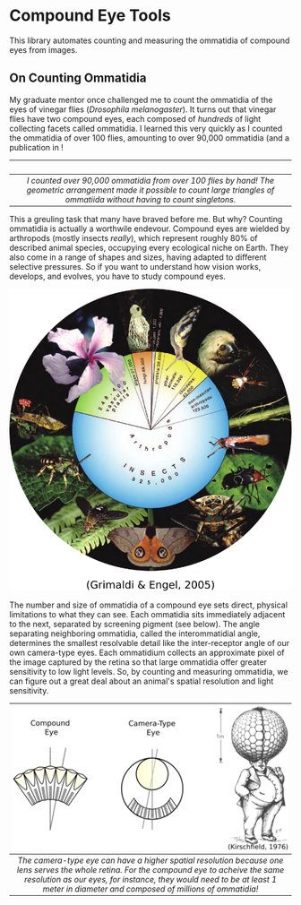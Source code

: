# Compound Eye Tools

This library automates counting and measuring the ommatidia of compound eyes from images.

## On Counting Ommatidia

My graduate mentor once challenged me to count the ommatidia of the eyes of vinegar flies (_Drosophila melanogaster_). It turns out that vinegar flies have two compound eyes, each composed of _hundreds_ of light collecting facets called ommatidia. I learned this very quickly as I counted the ommatidia of over 100 flies, amounting to over 90,000 ommatidia (and a publication in !

|![<img src=figs/count_demo.png>](figs/count_demo.png)|
|:--:|
|*I counted over 90,000 ommatidia from over 100 flies by hand! The geometric arrangement made it possible to count large triangles of ommatiida without having to count singletons.*|

This a greuling task that many have braved before me. But why? Counting ommatidia is actually a worthwile endevour. Compound eyes are wielded by arthropods (mostly insects _really_), which represent roughly 80% of described animal species, occupying every ecological niche on Earth. They also come in a range of shapes and sizes, having adapted to different selective pressures. So if you want to understand how vision works, develops, and evolves, you have to study compound eyes. 

![Image](figs/biodiversity.png)


The number and size of ommatidia of a compound eye sets direct, physical limitations to what they can see. Each ommatidia sits immediately adjacent to the next, separated by screening pigment (see below). The angle separating neighboring ommatidia, called the interommatidial angle, determines the smallest resolvable detail like the inter-receptor angle of our own camera-type eyes. Each ommatidium collects an approximate pixel of the image captured by the retina so that large ommatidia offer greater sensitivity to low light levels. So, by counting and measuring ommatidia, we can figure out a great deal about an animal's spatial resolution and light sensitivity. 

|![Image](figs/resolution.png)|
|:--:|
|*The camera-type eye can have a higher spatial resolution because one lens serves the whole retina. For the compound eye to acheive the same resolution as our eyes, for instance, they would need to be at least 1 meter in diameter and composed of millions of ommatidia!*|

